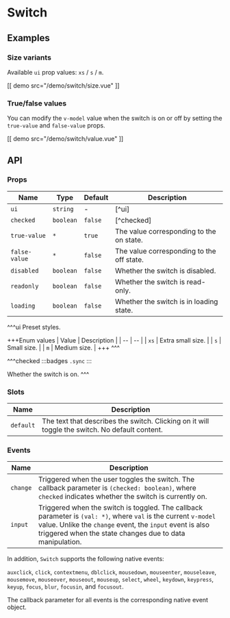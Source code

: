 # Switch

## Examples

### Size variants

Available `ui` prop values: `xs` / `s` / `m`.

[[ demo src="/demo/switch/size.vue" ]]

### True/false values

You can modify the `v-model` value when the switch is on or off by setting the `true-value` and `false-value` props.

[[ demo src="/demo/switch/value.vue" ]]

## API

### Props

| Name | Type | Default | Description |
| -- | -- | -- | -- |
| ``ui`` | `string` | - | [^ui] |
| ``checked`` | `boolean` | `false` | [^checked] |
| ``true-value`` | `*` | `true` | The value corresponding to the on state. |
| ``false-value`` | `*` | `false` | The value corresponding to the off state. |
| ``disabled`` | `boolean` | `false` | Whether the switch is disabled. |
| ``readonly`` | `boolean` | `false` | Whether the switch is read-only. |
| ``loading`` | `boolean` | `false` | Whether the switch is in loading state. |

^^^ui
Preset styles.

+++Enum values
| Value | Description |
| -- | -- |
| `xs` | Extra small size. |
| `s` | Small size. |
| `m` | Medium size. |
+++
^^^

^^^checked
:::badges
`.sync`
:::

Whether the switch is on.
^^^

### Slots

| Name | Description |
| -- | -- |
| ``default`` | The text that describes the switch. Clicking on it will toggle the switch. No default content. |

### Events

| Name | Description |
| -- | -- |
| ``change`` | Triggered when the user toggles the switch. The callback parameter is `(checked: boolean)`, where `checked` indicates whether the switch is currently on. |
| ``input`` | Triggered when the switch is toggled. The callback parameter is `(val: *)`, where `val` is the current `v-model` value. Unlike the `change` event, the `input` event is also triggered when the state changes due to data manipulation.

In addition, `Switch` supports the following native events:

`auxclick`, `click`, `contextmenu`, `dblclick`, `mousedown`, `mouseenter`, `mouseleave`, `mousemove`, `mouseover`, `mouseout`, `mouseup`, `select`, `wheel`, `keydown`, `keypress`, `keyup`, `focus`, `blur`, `focusin`, and `focusout`.

The callback parameter for all events is the corresponding native event object.
